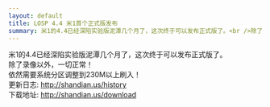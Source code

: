 ```yaml
---
layout: default
title: LOSP 4.4 米1首个正式版发布
summary: 米1的4.4已经深陷实验版泥潭几个月了，这次终于可以发布正式版了。<br />除了录像以外，一切正常！<br />依然需要系统分区调整到230M以上刷入！  
---
```

米1的4.4已经深陷实验版泥潭几个月了，这次终于可以发布正式版了。  
除了录像以外，一切正常！  
依然需要系统分区调整到230M以上刷入！  
更新日志: <http://shandian.us/history>  
下载地址: <http://shandian.us/download>
